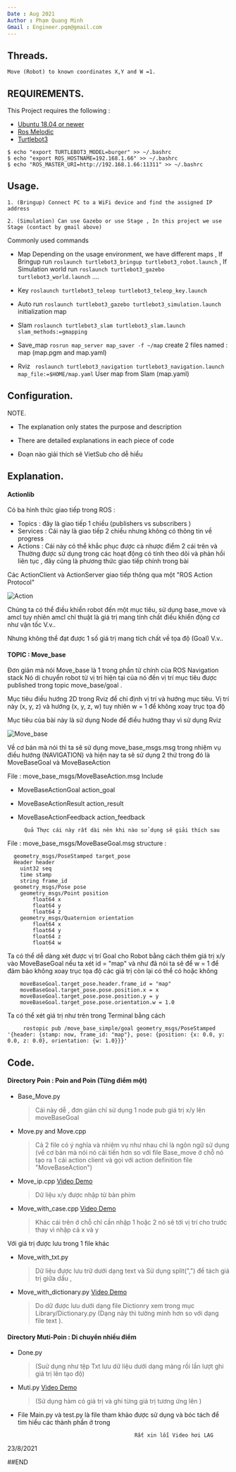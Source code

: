 ```yaml
---
Date : Aug 2021
Author : Phạm Quang Minh 
Gmail : Engineer.pqm@gmail.com
---
```


## Threads.
    Move (Robot) to known coordinates X,Y and W =1.

## REQUIREMENTS.
This Project requires the following :

 * [Ubuntu 18.04 or newer](https://ubuntu.com/download/desktop)
 * [Ros Melodic](http://wiki.ros.org/melodic/Installation/Ubuntu)
 * [Turtlebot3](https://emanual.robotis.com/docs/en/platform/turtlebot3/quick-start/)
 
 ```
$ echo "export TURTLEBOT3_MODEL=burger" >> ~/.bashrc
$ echo "export ROS_HOSTNAME=192.168.1.66" >> ~/.bashrc
$ echo "ROS_MASTER_URI=http://192.168.1.66:11311" >> ~/.bashrc
```
 
## Usage.
    1. (Bringup) Connect PC to a WiFi device and find the assigned IP address 
       
    2. (Simulation) Can use Gazebo or use Stage , In this project we use Stage (contact by gmail above)

       
Commonly used commands

- Map
Depending on the usage environment, we have different maps , If Bringup run `roslaunch turtlebot3_bringup turtlebot3_robot.launch` , If Simulation world run `roslaunch turtlebot3_gazebo turtlebot3_world.launch` ....


- Key
`roslaunch turtlebot3_teleop turtlebot3_teleop_key.launch`

- Auto run
`roslaunch turtlebot3_gazebo turtlebot3_simulation.launch` initialization map

- Slam
`roslaunch turtlebot3_slam turtlebot3_slam.launch slam_methods:=gmapping`


- Save_map
`rosrun map_server map_saver -f ~/map` create 2 files named : map (map.pgm and map.yaml)

- Rviz 
` roslaunch turtlebot3_navigation turtlebot3_navigation.launch map_file:=$HOME/map.yaml` User map from Slam (map.yaml)


## Configuration.


NOTE.
-   The explanation only states the purpose and description

-   There are detailed explanations in each piece of code

-   Đoạn nào giải thích sẽ VietSub cho dễ  hiểu 

## Explanation. 

#### Actionlib

Có ba hình thức giao tiếp trong ROS :  
- Topics : đây là giao tiếp 1 chiều (publishers vs subscribers )
- Services : Cái này là giao tiếp 2 chiều nhưng không có thông tin về  progress
- Actions : Cái này có thể khắc phục được cả nhược điểm 2 cái trên và Thường được sử dụng trong các hoạt động có tính theo dõi và phản hồi liên tục , đây cũng là phương thức giao tiếp chính trong bài 

Các ActionClient và ActionServer giao tiếp thông qua một "ROS Action Protocol"


![Action](http://library.isr.ist.utl.pt/docs/roswiki/attachments/actionlib/client_server_interaction.png)


Chúng ta có thể điều khiển robot đến một mục tiêu, sử dụng base_move và amcl tuy nhiên amcl chỉ thuật là giá trị mang tính chất điều khiển động cơ như vận tốc V.v.. 

Nhưng không thể đạt được 1 số giá trị mang tích chất về  tọa độ (Goal) V.v.. 

#### TOPIC : Move_base 

 Đơn giản mà nói Move_base là 1 trong phần tử chính của ROS Navigation stack Nó di chuyển robot từ vị trí hiện tại của nó đến vị trí mục tiêu được published trong topic move_base/goal .

Mục tiêu điều hướng 2D trong Rviz để chỉ định vị trí và hướng mục tiêu. Vị trí này (x, y, z) và hướng (x, y, z, w) tuy nhiên w = 1 để không xoay trục tọa độ 

Mục tiêu của bài này là sử dụng Node để điều hướng thay vì sử dụng Rviz 

![Move_base](http://library.isr.ist.utl.pt/docs/roswiki/attachments/move_base/overview_tf.png)

Về cơ bản mà nói thì ta sẽ sử dụng move_base_msgs.msg trong nhiệm vụ điều hướng (NAVIGATION) và hiện nay ta sẽ sử dụng 2 thứ trong đó là MoveBaseGoal và MoveBaseAction

   File : move_base_msgs/MoveBaseAction.msg Include  

- MoveBaseActionGoal action_goal
- MoveBaseActionResult action_result
- MoveBaseActionFeedback action_feedback


        Quả Thực cái này rất dài nên khi nào sử dụng sẽ giải thích sau 
        
File : move_base_msgs/MoveBaseGoal.msg structure :

      geometry_msgs/PoseStamped target_pose
      Header header
        uint32 seq
        time stamp
        string frame_id
      geometry_msgs/Pose pose
        geometry_msgs/Point position
            float64 x
            float64 y
            float64 z
        geometry_msgs/Quaternion orientation
            float64 x
            float64 y
            float64 z
            float64 w
    
  Ta có thể dễ dàng xét được vị trí Goal cho Robot bằng cách thêm giá trị x/y vào MoveBaseGoal nếu ta xét id = "map" và như đã nói ta sẽ để w = 1 để đảm bảo không xoay trục tọa độ các giá trị còn lại có thể có hoặc không 
       
        moveBaseGoal.target_pose.header.frame_id = "map"
        moveBaseGoal.target_pose.pose.position.x = x
        moveBaseGoal.target_pose.pose.position.y = y
        moveBaseGoal.target_pose.pose.orientation.w = 1.0

Ta có thể xét giá trị như trên trong Terminal bằng cách 

         rostopic pub /move_base_simple/goal geometry_msgs/PoseStamped '{header: {stamp: now, frame_id: "map"}, pose: {position: {x: 0.0, y: 0.0, z: 0.0}, orientation: {w: 1.0}}}'
         

## Code.

#### Directory Poin : Poin and Poin (Từng điểm một)

* Base_Move.py 
    > Cái này dễ , đơn giản chỉ sử dụng 1 node pub giá trị x/y lên moveBaseGoal
* Move.py and Move.cpp
    > Cả 2 file có ý nghĩa và nhiệm vụ như nhau chỉ là ngôn ngữ sử dụng (về cơ bản mà nói nó cải tiến hơn so với file Base_move ở chỗ nó tạo ra 1 cái action client và gọi với action definition file "MoveBaseAction")

* Move_ip.cpp [Video Demo](https://drive.google.com/file/d/1mrTuHhitEaFwosD5H75a5c9AG8L4a5cv/view?usp=sharing)
    > Dữ liệu x/y được nhập từ bàn phím  
* Move_with_case.cpp [Video Demo](https://drive.google.com/file/d/1mvjackHJ7GJvbxHQibSqembTMlMyC_2k/view?usp=sharing)
    > Khác cái trên ở chỗ  chỉ cần nhập 1 hoặc 2 nó sẽ tới vị trí cho trước thay vì nhập cả x và y 

Với giá trị được lưu trong 1 file khác 

* Move_with_txt.py
   > Dữ liệu được lưu trữ dưới dạng text và Sử dụng split(",") để tách giá trị giữa dấu , 
  
* Move_with_dictionary.py [Video Demo](https://drive.google.com/file/d/1GcPGdj0GGRlgUv0CH6B-aCYBWdvZqyLB/view?usp=sharing)
    > Do dữ được lưu dưới dạng file Dictionry xem trong mục Library/Dictionary.py (Dạng này thì tường minh hơn so với dạng file text ).



#### Directory Muti-Poin : Di chuyển nhiều điểm 
* Done.py 
    > (Suử dụng như tệp Txt lưu dữ liệu dưới dạng mảng rồi lần lượt ghi giá trị lên tạo độ)

* Muti.py [Video Demo](https://drive.google.com/file/d/1zmwep9HPIQRpnQsmVdFMnbTnclCE7q0b/view?usp=sharing)
    > (Sử dụng hàm có giá trị và ghi từng giá trị tương ứng lên )

* File Main.py và test.py là file tham khảo được sử dụng và bóc tách để tìm hiểu các thành phần ở trong 

                                           Rất xin lỗi Video hơi LAG

23/8/2021

##END

